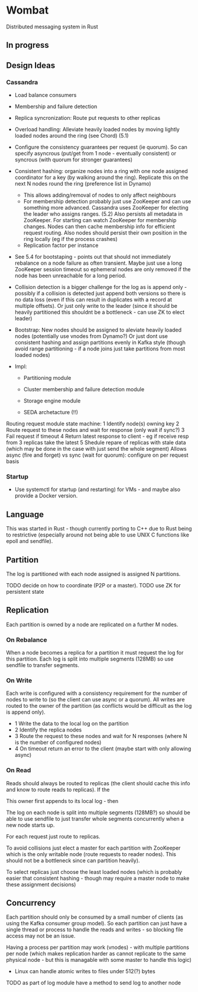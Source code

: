 # Wombat
Distributed messaging system in Rust

## In progress

## Design Ideas

### Cassandra
* Load balance consumers
* Membership and failure detection
* Replica syncronization: Route put requests to other replicas
* Overload handling: Alleviate heavily loaded nodes by moving lightly loaded
nodes around the ring (see Chord) (5.1)

* Configure the consistency guarantees per request (ie quorum). So can specify
asyncrous (put/get from 1 node - eventually consistent) or syncrous (with quorum
for stronger guarantees)

* Consistent hashing: organize nodes into a ring with one node assigned coordinator
for a key (by walking around the ring). Replicate this on the next N nodes round
the ring (preference list in Dynamo)
  * This allows adding/removal of nodes to only affect neighbours
  * For membership detection probably just use ZooKeeper and can use something
more advanced. Cassandra uses ZooKeeper for electing the leader who assigns ranges. (5.2)
Also persists all metadata in ZooKeeper. For starting can watch ZooKeeper for
membership changes. Nodes can then cache membership info for efficient request
routing. Also nodes should persist their own position in the ring locally (eg
if the process crashes)
  * Replication factor per instance

* See 5.4 for bootstaping - points out that should not immediately rebalance on
a node failure as often transient. Maybe just use a long ZooKeeper session timeout
so ephemeral nodes are only removed if the node has been unreachable for a long period.

* Collision detection is a bigger challenge for the log as is append only - possibly
if a collision is detected just append both versions so there is no data loss
(even if this can result in duplicates with a record at multiple offsets). Or just
only write to the leader (since it should be heavily partitioned this shouldnt be
a bottleneck - can use ZK to elect leader)

* Bootstrap: New nodes should be assigned to aleviate heavily loaded nodes (potentially
use vnodes from Dynamo?) Or just dont use consistent hashing and assign partitions
evenly in Kafka style (though avoid range partitioning - if a node joins just take
partitions from most loaded nodes)

* Impl:
  * Partitioning module
  * Cluster membership and failure detection module
  * Storage engine module

  * SEDA archetacture (!!)

Routing request module state machine:
1 Identify node(s) owning key
2 Route request to these nodes and wait for response (only wait if sync?)
3 Fail request if timeout
4 Return latest response to client - eg if receive resp from 3 replicas take the
latest
5 Shedule repare of replicas with stale data (which may be done in the case with
just send the whole segment)
Allows async (fire and forget) vs sync (wait for quorum): configure on per request basis

### Startup
* Use systemctl for startup (and restarting) for VMs - and maybe also provide a
Docker version.


## Language
This was started in Rust - though currently porting to C++ due to Rust being to
restrictive (especially around not being able to use UNIX C functions like epoll and sendfile).

## Partition
The log is partitioned with each node assigned is assigned N partitions.

TODO decide on how to coordinate (P2P or a master).
TODO use ZK for persistent state

## Replication
Each partition is owned by a node are replicated on a further M nodes.

### On Rebalance
When a node becomes a replica for a partition it must request the log for this
partition. Each log is split into multiple segments (128MB) so use sendfile to
transfer segments.

### On Write
Each write is configured with a consistency requirement for the number of nodes
to write to (so the client can use async or a quorum). All writes are routed
to the owner of the partition (as conflicts would be difficult as the log is
append only).

* 1 Write the data to the local log on the partition
* 2 Identify the replica nodes
* 3 Route the request to these nodes and wait for N responses (where N is the
number of configured nodes)
* 4 On timeout return an error to the client (maybe start with only allowing
async)

### On Read
Reads should always be routed to replicas (the client should cache this info
and know to route reads to replicas). If the 


 This owner first appends to its local log - then

The log on each node is split into multiple segments (128MB?) so should be able
to use sendfile to just transfer whole segments concurrently when a new node
starts up.

For each request just route to replicas.

To avoid collisions just elect a master for each partition with ZooKeeper which
is the only writable node (route requests to reader nodes). This should not
be a bottleneck since can partition heavily).

To select replicas just choose the least loaded nodes (which is probably easier
that consistent hashing - though may require a master node to make these
assignment decisions)

## Concurrency
Each partition should only be consumed by a small number of clients (as using
the Kafka consumer group model). So each partition can just have a single thread
or process to handle the reads and writes - so blocking file access may not
be an issue.

Having a process per partition may work (vnodes) - with multiple partitions
per node (which makes replication harder as cannot replicate to the same
physical node - but this is managable with some master to handle this logic)

* Linux can handle atomic writes to files under 512(?) bytes

TODO as part of log module have a method to send log to another node
